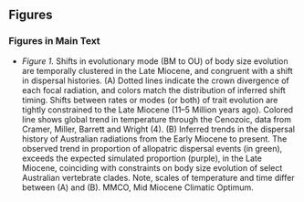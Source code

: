 ## Figures
### Figures in Main Text
   + _Figure 1._ Shifts in evolutionary mode (BM to OU) of body size evolution are temporally clustered in the Late Miocene, and congruent with a shift in dispersal histories. (A) Dotted lines indicate the crown divergence of each focal radiation, and colors match the distribution of inferred shift timing. Shifts between rates or modes (or both) of trait evolution are tightly constrained to the Late Miocene (11–5 Million years ago). Colored line shows global trend in temperature through the Cenozoic, data from Cramer, Miller, Barrett and Wright (4). (B) Inferred trends in the dispersal history of Australian radiations from the Early Miocene to present. The observed trend in proportion of allopatric dispersal events (in green), exceeds the expected simulated proportion (purple), in the Late Miocene, coinciding with constraints on body size evolution of select Australian vertebrate clades. Note, scales of temperature and time differ between (A) and (B). MMCO, Mid Miocene Climatic Optimum.
